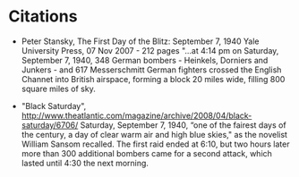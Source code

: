# Citations #
* Peter Stansky, The First Day of the Blitz: September 7, 1940
  Yale University Press, 07 Nov 2007 - 212 pages
  "...at 4:14 pm on Saturday, September 7, 1940, 348 German bombers -
  Heinkels, Dorniers and Junkers - and 617 Messerschmitt German fighters
  crossed the English Channet into British airspace, forming a block
  20 miles wide, filling 800 square miles of sky.

* "Black Saturday", http://www.theatlantic.com/magazine/archive/2008/04/black-saturday/6706/
  Saturday, September 7, 1940, “one of the fairest days of the century, a day of
  clear warm air and high blue skies," as the novelist William Sansom recalled.
  The first raid ended at 6:10, but two hours later more than 300 additional
  bombers came for a second attack, which lasted until 4:30 the next morning.
  
